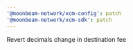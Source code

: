 ```yaml
---
'@moonbeam-network/xcm-config': patch
'@moonbeam-network/xcm-sdk': patch
---
```


Revert decimals change in destination fee
